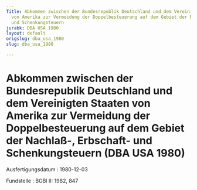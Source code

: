 ```yaml
---
Title: Abkommen zwischen der Bundesrepublik Deutschland und dem Vereinigten Staaten
  von Amerika zur Vermeidung der Doppelbesteuerung auf dem Gebiet der Nachlaß-, Erbschaft-
  und Schenkungsteuern
jurabk: DBA USA 1980
layout: default
origslug: dba_usa_1980
slug: dba_usa_1980

---
```


# Abkommen zwischen der Bundesrepublik Deutschland und dem Vereinigten Staaten von Amerika zur Vermeidung der Doppelbesteuerung auf dem Gebiet der Nachlaß-, Erbschaft- und Schenkungsteuern (DBA USA 1980)

Ausfertigungsdatum
:   1980-12-03

Fundstelle
:   BGBl II: 1982, 847

